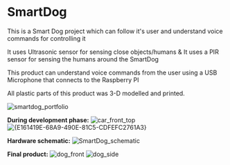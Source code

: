# SmartDog
This is a Smart Dog project which can follow it's user and understand voice commands for controlling it

It uses Ultrasonic sensor for sensing close objects/humans & It uses a PIR sensor for sensing the humans around the SmartDog

This product can understand voice commands from the user using a USB Microphone that connects to the Raspberry PI

All plastic parts of this product was 3-D modelled and printed.

![smartdog_portfolio](https://github.com/onurkankanli/SmartDog/assets/81397559/0d2e1692-5de0-4235-b3d3-2a1ff91e5152)

**During development phase:**
![car_front_top](https://github.com/user-attachments/assets/866525f3-909f-4b13-b532-e95d9913e508)
![{E161419E-68A9-490E-81C5-CDFEFC2761A3}](https://github.com/user-attachments/assets/811f30c5-de2b-48fa-ac48-7e5c6d3486ae)

**Hardware schematic:**
![SmartDog_schematic](https://github.com/user-attachments/assets/2b661dd8-e501-42ba-a137-3f36a5ea565f)

**Final product:**
![dog_front](https://github.com/user-attachments/assets/a7a70898-8565-4927-a0f3-ee1c6ef55125)
![dog_side](https://github.com/user-attachments/assets/621af241-ec59-40ee-a459-493b7456ad90)
